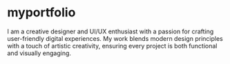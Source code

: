 # myportfolio
I am a creative designer and UI/UX enthusiast with a passion for crafting user-friendly digital experiences. My work blends modern design principles with a touch of artistic creativity, ensuring every project is both functional and visually engaging.  
